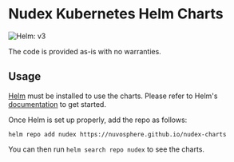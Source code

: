 # Nudex Kubernetes Helm Charts

![Helm: v3](https://img.shields.io/static/v1?label=Helm&message=v3&color=informational&logo=helm)

The code is provided as-is with no warranties.

## Usage

[Helm](https://helm.sh) must be installed to use the charts.
Please refer to Helm's [documentation](https://helm.sh/docs/) to get started.

Once Helm is set up properly, add the repo as follows:

```console
helm repo add nudex https://nuvosphere.github.io/nudex-charts
```

You can then run `helm search repo nudex` to see the charts.